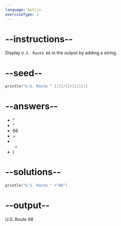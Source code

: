 ```yaml
---
language: kotlin
exerciseType: 2
---
```


# --instructions--

Display `U.S. Route 66` in the output by adding a string.

# --seed--

```kotlin
println("U.S. Route " [/][/][/][/][/]
```

# --answers--

- "
- "
- 66
- =
- +
- )

# --solutions--

```kotlin
println("U.S. Route " +"66")
```

# --output--

U.S. Route 66
